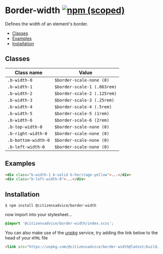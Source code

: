 # Border-width [![npm (scoped)](https://img.shields.io/npm/v/@citizensadvice/border-width.svg)](https://www.npmjs.com/package/@citizensadvice/border-width)

Defines the width of an element's border.

- [Classes](#classes)
- [Examples](#examples)
- [Installation](#installation)

## Classes

| Class name          | Value                       |
| ------------------- | --------------------------- |
| `.b-width-0`        | `$border-scale-none (0)`    |
| `.b-width-1`        | `$border-scale-1 (.063rem)` |
| `.b-width-2`        | `$border-scale-2 (.125rem)` |
| `.b-width-3`        | `$border-scale-3 (.25rem)`  |
| `.b-width-4`        | `$border-scale-4 (.5rem)`   |
| `.b-width-5`        | `$border-scale-5 (1rem)`    |
| `.b-width-6`        | `$border-scale-6 (2rem)`    |
| `.b-top-width-0`    | `$border-scale-none (0)`    |
| `.b-right-width-0`  | `$border-scale-none (0)`    |
| `.b-bottom-width-0` | `$border-scale-none (0)`    |
| `.b-left-width-0`   | `$border-scale-none (0)`    |

## Examples

```html
<div class="b-width-1 b-solid b-heritage-yellow">...</div>
<div class="b-left-width-0">...</div>
```

## Installation

```shell
$ npm install @citizensadvice/border-width
```

now import into your stylesheet...

```scss
@import '@citizensadvice/border-width/index.scss';
```

You can also make use of the [unpkg](https://unpkg.com) service, try adding the link below to the head of your `HTML` file

```html
<link src="https://unpkg.com/@citizensadvice/border-width@latest/build/border-width.css" />
```
